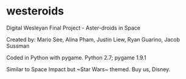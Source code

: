 # westeroids
Digital Wesleyan Final Project - Aster-droids in Space

Created by: Mario See, Alina Pham, Justin Liew, Ryan Guarino, Jacob Sussman

Coded in Python with pygame. Python 2.7; pygame 1.9.1

Similar to Space Impact but ~Star Wars~ themed. Buy us, Disney.

